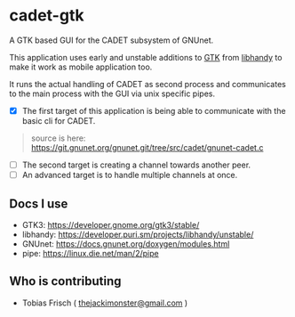 # cadet-gtk

A GTK based GUI for the CADET subsystem of GNUnet.

This application uses early and unstable additions to [GTK](https://www.gtk.org/) 
from [libhandy](https://source.puri.sm/Librem5/libhandy) to make it work as mobile application too.

It runs the actual handling of CADET as second process and communicates to the main process with the GUI
via unix specific pipes.

* [x] The first target of this application is being able to communicate with the basic 
cli for CADET.
> source is here: https://git.gnunet.org/gnunet.git/tree/src/cadet/gnunet-cadet.c
* [ ] The second target is creating a channel towards another peer.
* [ ] An advanced target is to handle multiple channels at once.

## Docs I use

 - GTK3: https://developer.gnome.org/gtk3/stable/
 - libhandy: https://developer.puri.sm/projects/libhandy/unstable/
 - GNUnet: https://docs.gnunet.org/doxygen/modules.html
 - pipe: https://linux.die.net/man/2/pipe

## Who is contributing

 - Tobias Frisch ( thejackimonster@gmail.com )
